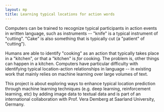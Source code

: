```yaml
---
layout: mp
title: Learning typical locations for action words
---
```

Computers can be trained to recognize typical participants in action
events in written language, such as instruments -- "knife" is a
typical instrument of "cutting". "Cake" is also something that is
typically cut (a "patient" of "cutting").

Humans are able to identify "cooking" as an action that typically
takes place in a "kitchen", or that a "kitchen" is *for* cooking. The
problem is, other things can happen in a kitchen. Computers have
particular difficulty with identifying typical location-action
relationships in language -- in existing work that mainly relies on
machine learning over large volumes of text.

This project is about exploring ways to enhance typical location
prediction through machine learning techniques (e.g. deep learning,
reinforcement learning, etc) by adding image data to textual data and
is part of an international collaboration with Prof. Vera Demberg at
Saarland University, Germany.
